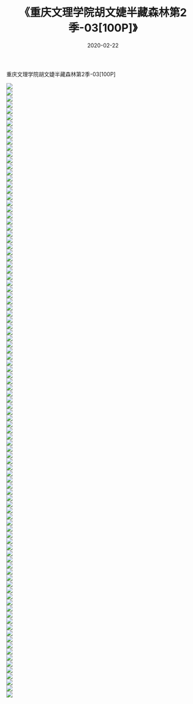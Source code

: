 ﻿---
layout: post
title:  《重庆文理学院胡文婕半藏森林第2季-03[100P]》
date:   2020-02-22
img: http://img.660000.xyz/Sharelink/唯美/2020/重庆文理学院胡文婕半藏森林第2季-03[100P]/000.jpg
categories: [美女, 清纯, 唯美]
---

重庆文理学院胡文婕半藏森林第2季-03[100P]

  ![](http://img.660000.xyz/Sharelink/唯美/2020/重庆文理学院胡文婕半藏森林第2季-03[100P]/001.jpg) <br> ![](http://img.660000.xyz/Sharelink/唯美/2020/重庆文理学院胡文婕半藏森林第2季-03[100P]/002.jpg) <br> ![](http://img.660000.xyz/Sharelink/唯美/2020/重庆文理学院胡文婕半藏森林第2季-03[100P]/003.jpg) <br> ![](http://img.660000.xyz/Sharelink/唯美/2020/重庆文理学院胡文婕半藏森林第2季-03[100P]/004.jpg) <br> ![](http://img.660000.xyz/Sharelink/唯美/2020/重庆文理学院胡文婕半藏森林第2季-03[100P]/005.jpg) <br> ![](http://img.660000.xyz/Sharelink/唯美/2020/重庆文理学院胡文婕半藏森林第2季-03[100P]/006.jpg) <br> ![](http://img.660000.xyz/Sharelink/唯美/2020/重庆文理学院胡文婕半藏森林第2季-03[100P]/007.jpg) <br> ![](http://img.660000.xyz/Sharelink/唯美/2020/重庆文理学院胡文婕半藏森林第2季-03[100P]/008.jpg) <br> ![](http://img.660000.xyz/Sharelink/唯美/2020/重庆文理学院胡文婕半藏森林第2季-03[100P]/009.jpg) <br> ![](http://img.660000.xyz/Sharelink/唯美/2020/重庆文理学院胡文婕半藏森林第2季-03[100P]/010.jpg) <br> ![](http://img.660000.xyz/Sharelink/唯美/2020/重庆文理学院胡文婕半藏森林第2季-03[100P]/011.jpg) <br> ![](http://img.660000.xyz/Sharelink/唯美/2020/重庆文理学院胡文婕半藏森林第2季-03[100P]/012.jpg) <br> ![](http://img.660000.xyz/Sharelink/唯美/2020/重庆文理学院胡文婕半藏森林第2季-03[100P]/013.jpg) <br> ![](http://img.660000.xyz/Sharelink/唯美/2020/重庆文理学院胡文婕半藏森林第2季-03[100P]/014.jpg) <br> ![](http://img.660000.xyz/Sharelink/唯美/2020/重庆文理学院胡文婕半藏森林第2季-03[100P]/015.jpg) <br> ![](http://img.660000.xyz/Sharelink/唯美/2020/重庆文理学院胡文婕半藏森林第2季-03[100P]/016.jpg) <br> ![](http://img.660000.xyz/Sharelink/唯美/2020/重庆文理学院胡文婕半藏森林第2季-03[100P]/017.jpg) <br> ![](http://img.660000.xyz/Sharelink/唯美/2020/重庆文理学院胡文婕半藏森林第2季-03[100P]/018.jpg) <br> ![](http://img.660000.xyz/Sharelink/唯美/2020/重庆文理学院胡文婕半藏森林第2季-03[100P]/019.jpg) <br> ![](http://img.660000.xyz/Sharelink/唯美/2020/重庆文理学院胡文婕半藏森林第2季-03[100P]/020.jpg) <br> ![](http://img.660000.xyz/Sharelink/唯美/2020/重庆文理学院胡文婕半藏森林第2季-03[100P]/021.jpg) <br> ![](http://img.660000.xyz/Sharelink/唯美/2020/重庆文理学院胡文婕半藏森林第2季-03[100P]/022.jpg) <br> ![](http://img.660000.xyz/Sharelink/唯美/2020/重庆文理学院胡文婕半藏森林第2季-03[100P]/023.jpg) <br> ![](http://img.660000.xyz/Sharelink/唯美/2020/重庆文理学院胡文婕半藏森林第2季-03[100P]/024.jpg) <br> ![](http://img.660000.xyz/Sharelink/唯美/2020/重庆文理学院胡文婕半藏森林第2季-03[100P]/025.jpg) <br> ![](http://img.660000.xyz/Sharelink/唯美/2020/重庆文理学院胡文婕半藏森林第2季-03[100P]/026.jpg) <br> ![](http://img.660000.xyz/Sharelink/唯美/2020/重庆文理学院胡文婕半藏森林第2季-03[100P]/027.jpg) <br> ![](http://img.660000.xyz/Sharelink/唯美/2020/重庆文理学院胡文婕半藏森林第2季-03[100P]/028.jpg) <br> ![](http://img.660000.xyz/Sharelink/唯美/2020/重庆文理学院胡文婕半藏森林第2季-03[100P]/029.jpg) <br> ![](http://img.660000.xyz/Sharelink/唯美/2020/重庆文理学院胡文婕半藏森林第2季-03[100P]/030.jpg) <br> ![](http://img.660000.xyz/Sharelink/唯美/2020/重庆文理学院胡文婕半藏森林第2季-03[100P]/031.jpg) <br> ![](http://img.660000.xyz/Sharelink/唯美/2020/重庆文理学院胡文婕半藏森林第2季-03[100P]/032.jpg) <br> ![](http://img.660000.xyz/Sharelink/唯美/2020/重庆文理学院胡文婕半藏森林第2季-03[100P]/033.jpg) <br> ![](http://img.660000.xyz/Sharelink/唯美/2020/重庆文理学院胡文婕半藏森林第2季-03[100P]/034.jpg) <br> ![](http://img.660000.xyz/Sharelink/唯美/2020/重庆文理学院胡文婕半藏森林第2季-03[100P]/035.jpg) <br> ![](http://img.660000.xyz/Sharelink/唯美/2020/重庆文理学院胡文婕半藏森林第2季-03[100P]/036.jpg) <br> ![](http://img.660000.xyz/Sharelink/唯美/2020/重庆文理学院胡文婕半藏森林第2季-03[100P]/037.jpg) <br> ![](http://img.660000.xyz/Sharelink/唯美/2020/重庆文理学院胡文婕半藏森林第2季-03[100P]/038.jpg) <br> ![](http://img.660000.xyz/Sharelink/唯美/2020/重庆文理学院胡文婕半藏森林第2季-03[100P]/039.jpg) <br> ![](http://img.660000.xyz/Sharelink/唯美/2020/重庆文理学院胡文婕半藏森林第2季-03[100P]/040.jpg) <br> ![](http://img.660000.xyz/Sharelink/唯美/2020/重庆文理学院胡文婕半藏森林第2季-03[100P]/041.jpg) <br> ![](http://img.660000.xyz/Sharelink/唯美/2020/重庆文理学院胡文婕半藏森林第2季-03[100P]/042.jpg) <br> ![](http://img.660000.xyz/Sharelink/唯美/2020/重庆文理学院胡文婕半藏森林第2季-03[100P]/043.jpg) <br> ![](http://img.660000.xyz/Sharelink/唯美/2020/重庆文理学院胡文婕半藏森林第2季-03[100P]/044.jpg) <br> ![](http://img.660000.xyz/Sharelink/唯美/2020/重庆文理学院胡文婕半藏森林第2季-03[100P]/045.jpg) <br> ![](http://img.660000.xyz/Sharelink/唯美/2020/重庆文理学院胡文婕半藏森林第2季-03[100P]/046.jpg) <br> ![](http://img.660000.xyz/Sharelink/唯美/2020/重庆文理学院胡文婕半藏森林第2季-03[100P]/047.jpg) <br> ![](http://img.660000.xyz/Sharelink/唯美/2020/重庆文理学院胡文婕半藏森林第2季-03[100P]/048.jpg) <br> ![](http://img.660000.xyz/Sharelink/唯美/2020/重庆文理学院胡文婕半藏森林第2季-03[100P]/049.jpg) <br> ![](http://img.660000.xyz/Sharelink/唯美/2020/重庆文理学院胡文婕半藏森林第2季-03[100P]/050.jpg) <br> ![](http://img.660000.xyz/Sharelink/唯美/2020/重庆文理学院胡文婕半藏森林第2季-03[100P]/051.jpg) <br> ![](http://img.660000.xyz/Sharelink/唯美/2020/重庆文理学院胡文婕半藏森林第2季-03[100P]/052.jpg) <br> ![](http://img.660000.xyz/Sharelink/唯美/2020/重庆文理学院胡文婕半藏森林第2季-03[100P]/053.jpg) <br> ![](http://img.660000.xyz/Sharelink/唯美/2020/重庆文理学院胡文婕半藏森林第2季-03[100P]/054.jpg) <br> ![](http://img.660000.xyz/Sharelink/唯美/2020/重庆文理学院胡文婕半藏森林第2季-03[100P]/055.jpg) <br> ![](http://img.660000.xyz/Sharelink/唯美/2020/重庆文理学院胡文婕半藏森林第2季-03[100P]/056.jpg) <br> ![](http://img.660000.xyz/Sharelink/唯美/2020/重庆文理学院胡文婕半藏森林第2季-03[100P]/057.jpg) <br> ![](http://img.660000.xyz/Sharelink/唯美/2020/重庆文理学院胡文婕半藏森林第2季-03[100P]/058.jpg) <br> ![](http://img.660000.xyz/Sharelink/唯美/2020/重庆文理学院胡文婕半藏森林第2季-03[100P]/059.jpg) <br> ![](http://img.660000.xyz/Sharelink/唯美/2020/重庆文理学院胡文婕半藏森林第2季-03[100P]/060.jpg) <br> ![](http://img.660000.xyz/Sharelink/唯美/2020/重庆文理学院胡文婕半藏森林第2季-03[100P]/061.jpg) <br> ![](http://img.660000.xyz/Sharelink/唯美/2020/重庆文理学院胡文婕半藏森林第2季-03[100P]/062.jpg) <br> ![](http://img.660000.xyz/Sharelink/唯美/2020/重庆文理学院胡文婕半藏森林第2季-03[100P]/063.jpg) <br> ![](http://img.660000.xyz/Sharelink/唯美/2020/重庆文理学院胡文婕半藏森林第2季-03[100P]/064.jpg) <br> ![](http://img.660000.xyz/Sharelink/唯美/2020/重庆文理学院胡文婕半藏森林第2季-03[100P]/065.jpg) <br> ![](http://img.660000.xyz/Sharelink/唯美/2020/重庆文理学院胡文婕半藏森林第2季-03[100P]/066.jpg) <br> ![](http://img.660000.xyz/Sharelink/唯美/2020/重庆文理学院胡文婕半藏森林第2季-03[100P]/067.jpg) <br> ![](http://img.660000.xyz/Sharelink/唯美/2020/重庆文理学院胡文婕半藏森林第2季-03[100P]/068.jpg) <br> ![](http://img.660000.xyz/Sharelink/唯美/2020/重庆文理学院胡文婕半藏森林第2季-03[100P]/069.jpg) <br> ![](http://img.660000.xyz/Sharelink/唯美/2020/重庆文理学院胡文婕半藏森林第2季-03[100P]/070.jpg) <br> ![](http://img.660000.xyz/Sharelink/唯美/2020/重庆文理学院胡文婕半藏森林第2季-03[100P]/071.jpg) <br> ![](http://img.660000.xyz/Sharelink/唯美/2020/重庆文理学院胡文婕半藏森林第2季-03[100P]/072.jpg) <br> ![](http://img.660000.xyz/Sharelink/唯美/2020/重庆文理学院胡文婕半藏森林第2季-03[100P]/073.jpg) <br> ![](http://img.660000.xyz/Sharelink/唯美/2020/重庆文理学院胡文婕半藏森林第2季-03[100P]/074.jpg) <br> ![](http://img.660000.xyz/Sharelink/唯美/2020/重庆文理学院胡文婕半藏森林第2季-03[100P]/075.jpg) <br> ![](http://img.660000.xyz/Sharelink/唯美/2020/重庆文理学院胡文婕半藏森林第2季-03[100P]/076.jpg) <br> ![](http://img.660000.xyz/Sharelink/唯美/2020/重庆文理学院胡文婕半藏森林第2季-03[100P]/077.jpg) <br> ![](http://img.660000.xyz/Sharelink/唯美/2020/重庆文理学院胡文婕半藏森林第2季-03[100P]/078.jpg) <br> ![](http://img.660000.xyz/Sharelink/唯美/2020/重庆文理学院胡文婕半藏森林第2季-03[100P]/079.jpg) <br> ![](http://img.660000.xyz/Sharelink/唯美/2020/重庆文理学院胡文婕半藏森林第2季-03[100P]/080.jpg) <br> ![](http://img.660000.xyz/Sharelink/唯美/2020/重庆文理学院胡文婕半藏森林第2季-03[100P]/081.jpg) <br> ![](http://img.660000.xyz/Sharelink/唯美/2020/重庆文理学院胡文婕半藏森林第2季-03[100P]/082.jpg) <br> ![](http://img.660000.xyz/Sharelink/唯美/2020/重庆文理学院胡文婕半藏森林第2季-03[100P]/083.jpg) <br> ![](http://img.660000.xyz/Sharelink/唯美/2020/重庆文理学院胡文婕半藏森林第2季-03[100P]/084.jpg) <br> ![](http://img.660000.xyz/Sharelink/唯美/2020/重庆文理学院胡文婕半藏森林第2季-03[100P]/085.jpg) <br> ![](http://img.660000.xyz/Sharelink/唯美/2020/重庆文理学院胡文婕半藏森林第2季-03[100P]/086.jpg) <br> ![](http://img.660000.xyz/Sharelink/唯美/2020/重庆文理学院胡文婕半藏森林第2季-03[100P]/087.jpg) <br> ![](http://img.660000.xyz/Sharelink/唯美/2020/重庆文理学院胡文婕半藏森林第2季-03[100P]/088.jpg) <br> ![](http://img.660000.xyz/Sharelink/唯美/2020/重庆文理学院胡文婕半藏森林第2季-03[100P]/089.jpg) <br> ![](http://img.660000.xyz/Sharelink/唯美/2020/重庆文理学院胡文婕半藏森林第2季-03[100P]/090.jpg) <br> ![](http://img.660000.xyz/Sharelink/唯美/2020/重庆文理学院胡文婕半藏森林第2季-03[100P]/091.jpg) <br> ![](http://img.660000.xyz/Sharelink/唯美/2020/重庆文理学院胡文婕半藏森林第2季-03[100P]/092.jpg) <br> ![](http://img.660000.xyz/Sharelink/唯美/2020/重庆文理学院胡文婕半藏森林第2季-03[100P]/093.jpg) <br> ![](http://img.660000.xyz/Sharelink/唯美/2020/重庆文理学院胡文婕半藏森林第2季-03[100P]/094.jpg) <br> ![](http://img.660000.xyz/Sharelink/唯美/2020/重庆文理学院胡文婕半藏森林第2季-03[100P]/095.jpg) <br> ![](http://img.660000.xyz/Sharelink/唯美/2020/重庆文理学院胡文婕半藏森林第2季-03[100P]/096.jpg) <br> ![](http://img.660000.xyz/Sharelink/唯美/2020/重庆文理学院胡文婕半藏森林第2季-03[100P]/097.jpg) <br> ![](http://img.660000.xyz/Sharelink/唯美/2020/重庆文理学院胡文婕半藏森林第2季-03[100P]/098.jpg) <br> ![](http://img.660000.xyz/Sharelink/唯美/2020/重庆文理学院胡文婕半藏森林第2季-03[100P]/099.jpg) <br> ![](http://img.660000.xyz/Sharelink/唯美/2020/重庆文理学院胡文婕半藏森林第2季-03[100P]/100.jpg) <br>